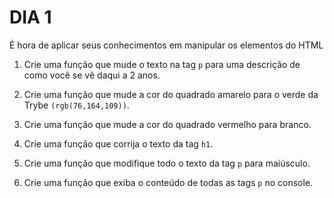 # DIA 1

É hora de aplicar seus conhecimentos em manipular os elementos do HTML

1. Crie uma função que mude o texto na tag `p` para uma descrição de como você se vê daqui a 2 anos.

2. Crie uma função que mude a cor do quadrado amarelo para o verde da Trybe `(rgb(76,164,109))`.

3. Crie uma função que mude a cor do quadrado vermelho para branco.

4. Crie uma função que corrija o texto da tag `h1`.

5. Crie uma função que modifique todo o texto da tag `p` para maiúsculo.

6. Crie uma função que exiba o conteúdo de todas as tags `p` no console.

